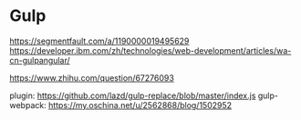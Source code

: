 # Gulp

https://segmentfault.com/a/1190000019495629
https://developer.ibm.com/zh/technologies/web-development/articles/wa-cn-gulpangular/

https://www.zhihu.com/question/67276093

plugin: https://github.com/lazd/gulp-replace/blob/master/index.js
gulp-webpack: https://my.oschina.net/u/2562868/blog/1502952
